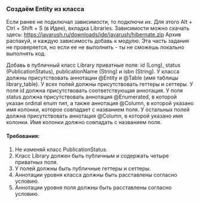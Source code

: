 
### Создаём Entity из класса

Если ранее не подключал зависимости, то подключи их. Для этого Alt + Ctrl + Shift + S (в Идее), вкладка Libraries.
Зависимости можно скачать здесь: https://javarush.ru/downloads/ide/javarush/hibernate.zip
Архив распакуй, и каждую зависимость добавь к модулю. Эта часть задания не проверяется, но если ее не выполнить - ты не сможешь локально выполнять код.

Добавь в публичный класс Library приватные поля: id (Long), status (PublicationStatus), publicationName (String) и isbn (String).
У класса должны присутствовать аннотации @Entity и @Table (имя таблицы library_table).
У всех полей должны присутствовать геттеры и сеттеры.
У поля id должна присутствовать соответствующая аннотация.
У поля status должна присутствовать аннотация @Enumerated, в которой указан ordinal enum тип, а также аннотация @Column, в которой указано имя колонки, которое совпадает с названием поля.
У остальных полей должна присутствовать аннотация @Column, в которой указано имя колонки. Имя колонки должно совпадать с названием поля.


#### Требования:
1.	Не изменяй класс PublicationStatus.
2.	Класс Library должен быть публичным и содержать четыре приватных поля.
3.	У полей должны быть публичные геттеры и сеттеры.
4.	Аннотации уровня класса должны быть расставлены согласно условию.
5.	Аннотации уровня поля должны быть расставлены согласно условию.

